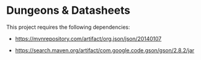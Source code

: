 # Dungeons & Datasheets

This project requires the following dependencies:

- https://mvnrepository.com/artifact/org.json/json/20140107

- https://search.maven.org/artifact/com.google.code.gson/gson/2.8.2/jar
